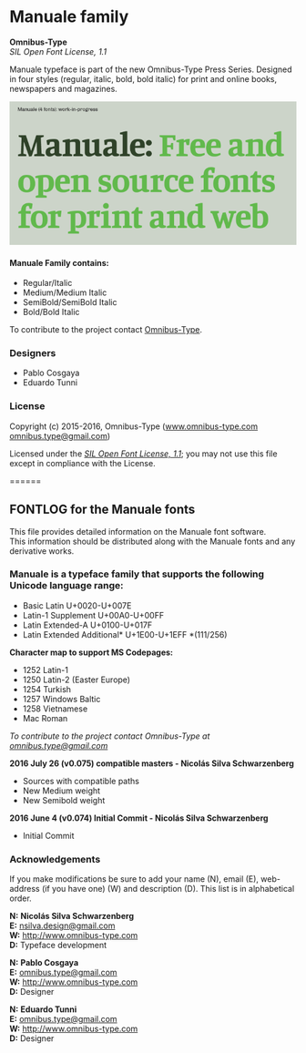 # Manuale family

**Omnibus-Type**  
*SIL Open Font License, 1.1*

Manuale typeface is part of the new Omnibus-Type Press Series. Designed in four styles (regular, italic, bold, bold italic) for print and online books, newspapers and magazines.

![Sample of Manuale Family.](./documentation/Manuale.png "Manuale")


#### Manuale Family contains:
* Regular/Italic
* Medium/Medium Italic
* SemiBold/SemiBold Italic
* Bold/Bold Italic

To contribute to the project contact [Omnibus-Type](http://omnibus-type.com/).

### Designers

* Pablo Cosgaya
* Eduardo Tunni

### License

Copyright (c) 2015-2016, Omnibus-Type (www.omnibus-type.com omnibus.type@gmail.com)

Licensed under the [*SIL Open Font License, 1.1*](http://scripts.sil.org/OFL); you may not use this file except in compliance with the License.

======
## FONTLOG for the Manuale fonts

This file provides detailed information on the Manuale font software.  
This information should be distributed along with the Manuale fonts and any derivative works.

### Manuale is a typeface family that supports the following Unicode language range: 

* Basic Latin 				U+0020-U+007E
* Latin-1 Supplement 		U+00A0-U+00FF
* Latin Extended-A 			U+0100-U+017F
* Latin Extended Additional*	U+1E00-U+1EFF *(111/256)

**Character map to support MS Codepages:**
* 1252 Latin-1
* 1250 Latin-2 (Easter Europe)
* 1254 Turkish
* 1257 Windows Baltic
* 1258 Vietnamese
* Mac Roman

*To contribute to the project contact Omnibus-Type at omnibus.type@gmail.com*

**2016 July 26 (v0.075) compatible masters - Nicolás Silva Schwarzenberg**

- Sources with compatible paths
- New Medium weight
- New Semibold weight

**2016 June 4 (v0.074) Initial Commit - Nicolás Silva Schwarzenberg**

- Initial Commit

### Acknowledgements

If you make modifications be sure to add your name (N), email (E), web-address
(if you have one) (W) and description (D). This list is in alphabetical order.


**N:** **Nicolás Silva Schwarzenberg**  
**E:** nsilva.design@gmail.com  
**W:** http://www.omnibus-type.com  
**D:** Typeface development  

**N:** **Pablo Cosgaya**  
**E:** omnibus.type@gmail.com  
**W:** http://www.omnibus-type.com  
**D:** Designer

**N:** **Eduardo Tunni**  
**E:** omnibus.type@gmail.com  
**W:** http://www.omnibus-type.com  
**D:** Designer
